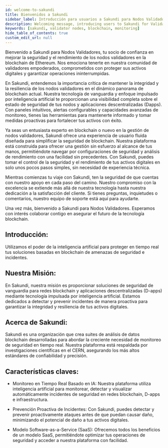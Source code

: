 ```yaml
---
id: welcome-to-sakundi
title: Bienvenidos a Sakundi
sidebar_label: Introducción para usuarios a Sakundi para Nodos Validadores
description: Welcoming message, introducing users to Sakundi for Validator Nodes.
keywords: [sakundi, validator nodes, blockchain, monitoring]
hide_table_of_contents: true
custom_edit_url: null
---
```


Bienvenido a Sakundi para Nodos Validadores, tu socio de confianza en mejorar la seguridad y el rendimiento de los nodos validadores en la blockchain de Ethereum. Nos emociona tenerte en nuestra comunidad de validadores empoderados, comprometidos con proteger sus activos digitales y garantizar operaciones ininterrumpidas.

En Sakundi, entendemos la importancia crítica de mantener la integridad y la resiliencia de los nodos validadores en el dinámico panorama de blockchain actual. Nuestra tecnología de vanguardia y enfoque impulsado por inteligencia artificial te proporcionan una visibilidad completa sobre el estado de seguridad de tus nodos y aplicaciones descentralizadas (Dapps). Con paneles intuitivos, alertas configurables y capacidades avanzadas de monitoreo, tienes las herramientas para mantenerte informado y tomar medidas proactivas para fortalecer tus activos con éxito.

Ya seas un entusiasta experto en blockchain o nuevo en la gestión de nodos validadores, Sakundi ofrece una experiencia de usuario fluida diseñada para simplificar la seguridad de blockchain. Nuestra plataforma está construida para ofrecer una gestión sin esfuerzo al alcance de tus manos, permitiéndote navegar por configuraciones de seguridad y análisis de rendimiento con una facilidad sin precedentes. Con Sakundi, puedes tomar el control de la seguridad y el rendimiento de tus activos digitales en solo unos pocos pasos simples, sin necesidad de experiencia técnica.

Mientras comienzas tu viaje con Sakundi, ten la seguridad de que cuentas con nuestro apoyo en cada paso del camino. Nuestro compromiso con la excelencia se extiende más allá de nuestra tecnología hasta nuestra dedicación a la satisfacción del cliente. Si tienes preguntas, inquietudes o comentarios, nuestro equipo de soporte está aquí para ayudarte.

Una vez más, bienvenido a Sakundi para Nodos Validadores. Esperamos con interés colaborar contigo en asegurar el futuro de la tecnología blockchain.

## Introducción:

Utilizamos el poder de la inteligencia artificial para proteger en tiempo real tus soluciones basadas en blockchain de amenazas de seguridad e incidentes.

## Nuestra Misión:
En Sakundi, nuestra misión es proporcionar soluciones de seguridad de vanguardia para redes blockchain y aplicaciones descentralizadas (D-apps) mediante tecnología impulsada por inteligencia artificial. Estamos dedicados a detectar y prevenir incidentes de manera proactiva para garantizar la integridad y resiliencia de tus activos digitales.

## Acerca de Sakundi:
Sakundi es una organización que crea suites de análisis de datos blockchain desarrolladas para abordar la creciente necesidad de monitoreo de seguridad en tiempo real. Nuestra plataforma está respaldada por investigaciones científicas en el CERN, asegurando los más altos estándares de confiabilidad y precisión.

## Características claves:

* Monitoreo en Tiempo Real Basado en IA: Nuestra plataforma utiliza inteligencia artificial para monitorear, detectar y visualizar automáticamente incidentes de seguridad en redes blockchain, D-apps e infraestructura.

* Prevención Proactiva de Incidentes: Con Sakundi, puedes detectar y prevenir proactivamente ataques antes de que puedan causar daño, minimizando el potencial de daño a tus activos digitales.

* Modelo Software-as-a-Service (SaaS): Ofrecemos todos los beneficios de un modelo SaaS, permitiéndote optimizar tus operaciones de seguridad y acceder a nuestra plataforma con facilidad.

